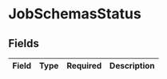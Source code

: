 # JobSchemasStatus


## Fields

| Field       | Type        | Required    | Description |
| ----------- | ----------- | ----------- | ----------- |